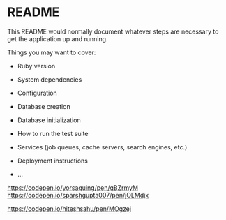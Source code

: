 # README

This README would normally document whatever steps are necessary to get the
application up and running.

Things you may want to cover:

* Ruby version

* System dependencies

* Configuration

* Database creation

* Database initialization

* How to run the test suite

* Services (job queues, cache servers, search engines, etc.)

* Deployment instructions

* ...

https://codepen.io/yorsaquing/pen/qBZrmyM
https://codepen.io/sparshgupta007/pen/jOLMdjx

https://codepen.io/hiteshsahu/pen/MOgzej